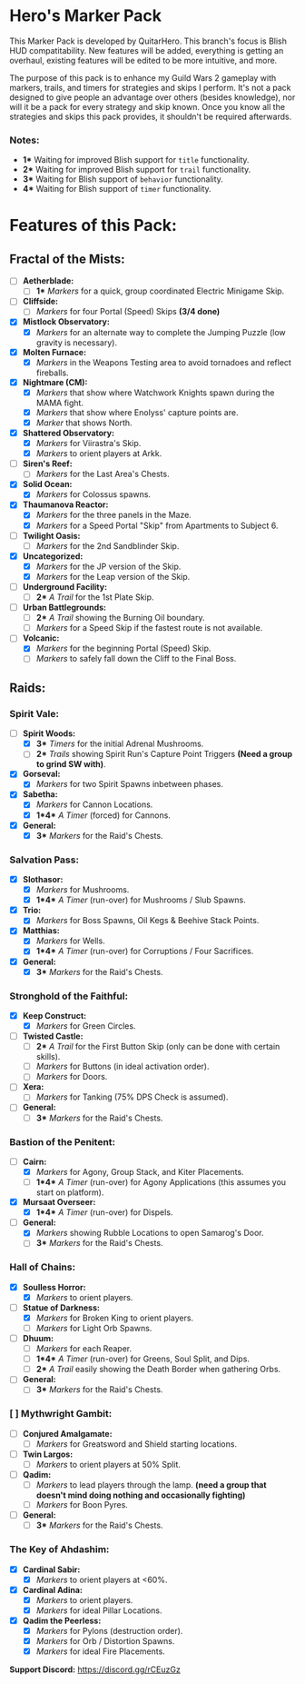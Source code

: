 # Hero's Marker Pack

This Marker Pack is developed by QuitarHero. This branch's focus is Blish HUD compatitability. New features will be added, everything is getting an overhaul, existing features will be edited to be more intuitive, and more.

The purpose of this pack is to enhance my Guild Wars 2 gameplay with markers, trails, and timers for strategies and skips I perform. It's not a pack designed to give people an advantage over others (besides knowledge), nor will it be a pack for every strategy and skip known. Once you know all the strategies and skips this pack provides, it shouldn't be required afterwards.

### Notes:
- **1\*** Waiting for improved Blish support for `title` functionality.
- **2\*** Waiting for improved Blish support for `trail` functionality.
- **3\*** Waiting for Blish support of `behavior` functionality.
- **4\*** Waiting for Blish support of `timer` functionality.

# Features of this Pack:

##  Fractal of the Mists:
- [ ] **Aetherblade:**
  - [ ] **1\*** *Markers* for a quick, group coordinated Electric Minigame Skip.
- [ ] **Cliffside:**
  - [ ] *Markers* for four Portal (Speed) Skips **(3/4 done)**
- [x] **Mistlock Observatory:**
  - [x] *Markers* for an alternate way to complete the Jumping Puzzle (low gravity is necessary).
- [x] **Molten Furnace:**
  - [x] *Markers* in the Weapons Testing area to avoid tornadoes and reflect fireballs.
- [x] **Nightmare (CM):**
  - [x] *Markers* that show where Watchwork Knights spawn during the MAMA fight.
  - [x] *Markers* that show where Enolyss' capture points are.
  - [x] *Marker* that shows North.
- [x] **Shattered Observatory:**
  - [x] *Markers* for Viirastra's Skip.
  - [x] *Markers* to orient players at Arkk.
- [ ] **Siren's Reef:**
  - [ ] *Markers* for the Last Area's Chests.
- [x] **Solid Ocean:**
  - [x] *Markers* for Colossus spawns.
- [x] **Thaumanova Reactor:**
  - [x] *Markers* for the three panels in the Maze.
  - [x] *Markers* for a Speed Portal "Skip" from Apartments to Subject 6.
- [ ] **Twilight Oasis:**
  - [ ] *Markers* for the 2nd Sandblinder Skip.
- [x] **Uncategorized:**
  - [x] *Markers* for the JP version of the Skip.
  - [x] *Markers* for the Leap version of the Skip.
- [ ] **Underground Facility:**
  - [ ] **2\*** *A Trail* for the 1st Plate Skip.
- [ ] **Urban Battlegrounds:**
  - [ ] **2\*** *A Trail* showing the Burning Oil boundary.
  - [ ] *Markers* for a Speed Skip if the fastest route is not available.
- [ ] **Volcanic:**
  - [x] *Markers* for the beginning Portal (Speed) Skip.
  - [ ] *Markers* to safely fall down the Cliff to the Final Boss.

## Raids:
### Spirit Vale:
- [ ] **Spirit Woods:**
  - [x] **3\*** *Timers* for the initial Adrenal Mushrooms.
  - [ ] **2\*** *Trails* showing Spirit Run's Capture Point Triggers **(Need a group to grind SW with)**.
- [x] **Gorseval:**
  - [x] *Markers* for two Spirit Spawns inbetween phases.
- [x] **Sabetha:**
  - [x] *Markers* for Cannon Locations.
  - [x] **1\*4\*** *A Timer* (forced) for Cannons.
- [x] **General:**
  - [x] **3\*** *Markers* for the Raid's Chests.
### Salvation Pass:
- [x] **Slothasor:**
  - [x] *Markers* for Mushrooms.
  - [x] **1\*4\*** *A Timer* (run-over) for Mushrooms / Slub Spawns.
- [x] **Trio:**
  - [x] *Markers* for Boss Spawns, Oil Kegs & Beehive Stack Points.
- [x] **Matthias:**
  - [x] *Markers* for Wells.
  - [x] **1\*4\*** *A Timer* (run-over) for Corruptions / Four Sacrifices.
- [x] **General:**
  - [x] **3\*** *Markers* for the Raid's Chests.
### Stronghold of the Faithful:
- [x] **Keep Construct:**
  - [x] *Markers* for Green Circles.
- [ ] **Twisted Castle:**
  - [ ] **2\*** *A Trail* for the First Button Skip (only can be done with certain skills).
  - [ ] *Markers* for Buttons (in ideal activation order).
  - [ ] *Markers* for Doors.
- [ ] **Xera:**
  - [ ] *Markers* for Tanking (75% DPS Check is assumed).
- [ ] **General:**
  - [ ] **3\*** *Markers* for the Raid's Chests.
### Bastion of the Penitent:
- [ ] **Cairn:**
  - [x] *Markers* for Agony, Group Stack, and Kiter Placements.
  - [ ] **1\*4\*** *A Timer* (run-over) for Agony Applications (this assumes you start on platform).
- [x] **Mursaat Overseer:**
  - [x] **1\*4\*** *A Timer* (run-over) for Dispels.
- [ ] **General:**
  - [x] *Markers* showing Rubble Locations to open Samarog's Door.
  - [ ] **3\*** *Markers* for the Raid's Chests.
### Hall of Chains:
- [x] **Soulless Horror:**
  - [x] *Markers* to orient players.
- [ ] **Statue of Darkness:**
  - [x] *Markers* for Broken King to orient players.
  - [ ] *Markers* for Light Orb Spawns.
- [ ] **Dhuum:**
  - [ ] *Markers* for each Reaper.
  - [ ] **1\*4\*** *A Timer* (run-over) for Greens, Soul Split, and Dips.
  - [ ] **2\*** *A Trail* easily showing the Death Border when gathering Orbs.
- [ ] **General:**
  - [ ] **3\*** *Markers* for the Raid's Chests.
### [ ] Mythwright Gambit:
- [ ] **Conjured Amalgamate:**
  - [ ] *Markers* for Greatsword and Shield starting locations.
- [ ] **Twin Largos:**
  - [ ] *Markers* to orient players at 50% Split.
- [ ] **Qadim:**
  - [ ] *Markers* to lead players through the lamp. **(need a group that doesn't mind doing nothing and occasionally fighting)**
  - [ ] *Markers* for Boon Pyres.
- [ ] **General:**
  - [ ] **3\*** *Markers* for the Raid's Chests.
### The Key of Ahdashim:
- [x] **Cardinal Sabir:**
  - [x] *Markers* to orient players at <60%.
- [x] **Cardinal Adina:**
  - [x] *Markers* to orient players.
  - [x] *Markers* for ideal Pillar Locations.
- [x] **Qadim the Peerless:**
  - [x] *Markers* for Pylons (destruction order).
  - [x] *Markers* for Orb / Distortion Spawns.
  - [x] *Markers* for ideal Fire Placements.

**Support Discord:** https://discord.gg/rCEuzGz

